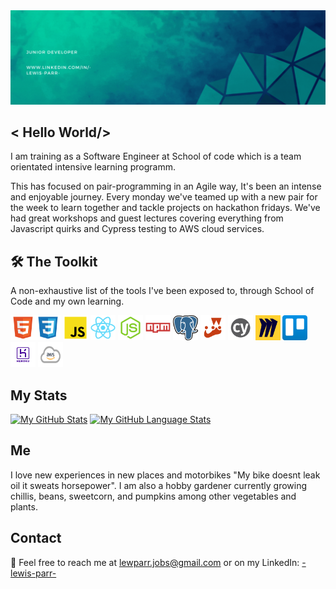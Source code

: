 <img src="./Green Modern Geometric Corporate Linkedin Banner.gif" alt="My Header GIF" width="100%" height="50%">

## < Hello World/>


I am training as a Software Engineer at School of code which is a team orientated intensive learning programm.

This has focused on pair-programming in an Agile way, It's been an intense and enjoyable journey. Every monday we've teamed up with a new pair for the week to learn together and tackle projects on hackathon fridays. We've had great workshops and guest lectures covering everything from Javascript quirks and Cypress testing to AWS cloud services.

## 🛠 The Toolkit

A non-exhaustive list of the tools I've been exposed to, through School of Code and my own learning.

<img src="./html.png" alt="HTML icon" height="40em" width="40em"/><img src="./css.png" alt="css icon" height="40em" width="40em"/>
<img src="./JS.png" alt="JS icon" height="40em" width="40em"/>
<img src="./React.png" alt="React icon" height="40em" width="40em"/>
<img src="./node.png" alt="node icon" height="40em" width="40em"/>
<img src="./npm.png" alt="NPM icon" height="40em" width="40em" />
<img src="./PostfreSQL.png" alt=" postgresql icon" height="40em" width="40em"/>
<img src="./jest.png" alt=" jesticon" height="40em" width="40em"/>
<img src="./cypress.png" alt="Cypress icon" height="40em" width="40em"/>
<img src="./miro.png" alt="Miro icon" height="40em" width="40em"/>
<img src="./Trello.png" alt="Trello icon" height="40em" width="40em"/>
<img src="./Heroku.png" alt="Heroku icon" height="40em" width="40em"/>
<img src="./aws-logo.png" alt="aws icon" height="40em" width="40em"/>

## My Stats

[![My GitHub Stats](https://github-readme-stats.vercel.app/api/?username=Le-w-is&count_private=true&theme=tokyonight&showicons=true)]()
[![My GitHub Language Stats](https://github-readme-stats.vercel.app/api/top-langs/?username=Le-w-is&langs_count=5&theme=tokyonight)]()

## Me

I love new experiences in new places and motorbikes "My bike doesnt leak oil it sweats horsepower". I am also a hobby gardener currently growing chillis, beans, sweetcorn, and pumpkins among other vegetables and plants.

## Contact

📩 Feel free to reach me at lewparr.jobs@gmail.com or on my LinkedIn: <a href="www.linkedin.com/in-lewis-parr-">-lewis-parr-</a>

<!---
Le-w-is/Le-w-is is a ✨ special ✨ repository because its `README.md` (this file) appears on your GitHub profile.
You can click the Preview link to take a look at your changes.
--->
